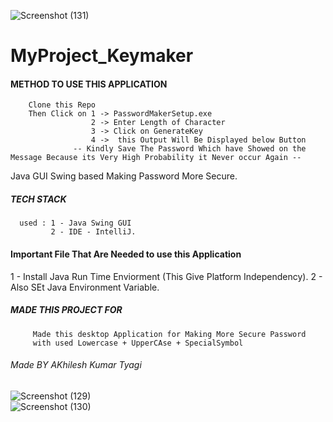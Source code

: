 ![Screenshot (131)](https://user-images.githubusercontent.com/112062759/227794220-49b72746-cd15-4cb4-8f3e-7de59ec25b7a.png)

# MyProject_Keymaker

#### METHOD TO USE THIS APPLICATION ######
        Clone this Repo 
        Then Click on 1 -> PasswordMakerSetup.exe 
                      2 -> Enter Length of Character 
                      3 -> Click on GenerateKey
                      4 ->  this Output Will Be Displayed below Button 
                  -- Kindly Save The Password Which have Showed on the Message Because its Very High Probability it Never occur Again -- 
    
Java GUI Swing based Making Password More Secure. 

#####  TECH STACK ######
    
      used : 1 - Java Swing GUI 
             2 - IDE - IntelliJ.


#### Important File That Are Needed to use this Application #### 
   1 - Install Java Run Time Enviorment (This Give Platform Independency).
   2 - Also SEt Java Environment Variable.
   
   ##### MADE THIS PROJECT FOR #####
        
         Made this desktop Application for Making More Secure Password 
         with used Lowercase + UpperCAse + SpecialSymbol
         
         
  ###### Made BY AKhilesh Kumar Tyagi #######

![Screenshot (129)](https://user-images.githubusercontent.com/112062759/227794262-3eff9aa4-97b5-4331-a04a-5d6c8429e290.png)  
![Screenshot (130)](https://user-images.githubusercontent.com/112062759/227794218-eff0b46c-b814-477c-84a5-3bfd4bcec2fc.png)

